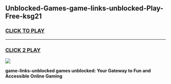 
## Unblocked-Games-game-links-unblocked-Play-Free-ksg21
<h3>
<a href="https://premium76.site?title=game-links-unblocked&ref=17A">CLICK TO PLAY</a></h3>
<hr>

<h3>
<a href="https://premium76.site?title=game-links-unblocked&ref=17A">CLICK 2 PLAY</a>
  
</h3>

<a href="https://premium76.site?title=game-links-unblocked&ref=17A"><img src="https://clearcache.store/games.png"></a>


**game-links-unblocked games unblocked: Your Gateway to Fun and Accessible Online Gaming**
